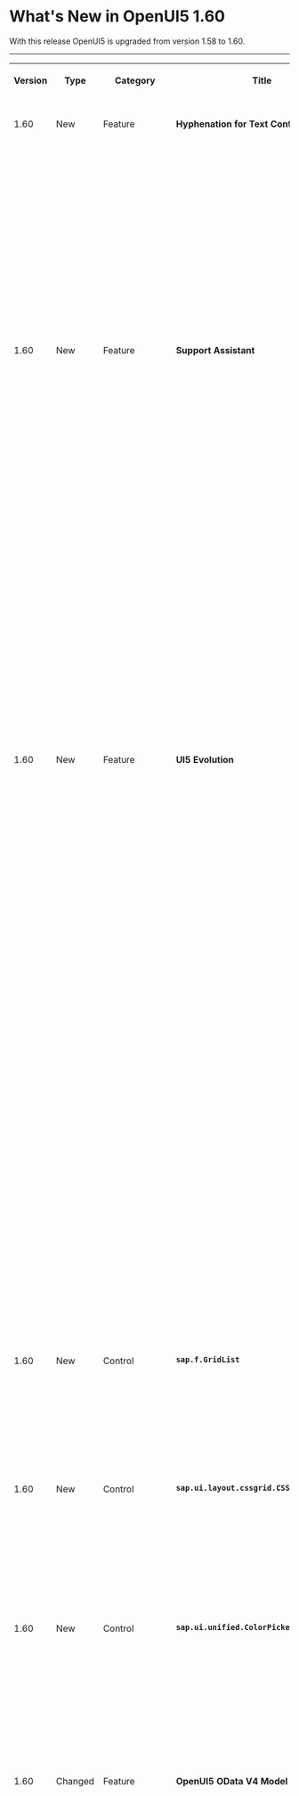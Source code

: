 <!-- loio5a0e1f79c4cf4772a177310e7a9c7ba0 -->

# What's New in OpenUI5 1.60

With this release OpenUI5 is upgraded from version 1.58 to 1.60.

****


<table>
<tr>
<th valign="top">

Version

</th>
<th valign="top">

Type

</th>
<th valign="top">

Category

</th>
<th valign="top">

Title

</th>
<th valign="top">

Description

</th>
<th valign="top">

Action

</th>
<th valign="top">

Available as of

</th>
</tr>
<tr>
<td valign="top">

1.60 

</td>
<td valign="top">

New 

</td>
<td valign="top">

Feature 

</td>
<td valign="top">

**Hyphenation for Text Controls** 

</td>
<td valign="top">

**Hyphenation for Text Controls**

OpenUI5 now allows you to hyphenate words in multiline texts when controls are in wrapping mode. You can enable hyphenation through the `wrappingType` property for the `sap.m.Text`, `sap.m.Title`, and `sap.m.Label` text controls, or you can use the API of the The hyphenation feature uses third-party and browser-native tools. We are not responsible for any inconsistencies or incorrect grammar. Also, the variety of supported languages is outside the scope of our control and may be subject to future changes.`sap.ui.core.hyphenation.Hyphenation` class directly.

![](images/loio8a74466e5393433c856234e3a40f126a_HiRes.png)

> ### Caution:  

For more information, see [Hyphenation for Text Controls](../08_More_About_Controls/hyphenation-for-text-controls-6322164.md), the [Sample](https://ui5.sap.com/#/sample/sap.ui.core.sample.HyphenationAPI/preview), and the *API Reference* for [`sap.m.Text`](https://ui5.sap.com/#/api/sap.m.Text), [`sap.m.Title`](https://ui5.sap.com/#/api/sap.m.Title), [`sap.m.Label`](https://ui5.sap.com/#/api/sap.m.Label), and [`sap.ui.core.hyphenation.Hyphenation`](https://ui5.sap.com/#/api/sap.ui.core.hyphenation.Hyphenation)..

<sub>New•Feature•Info Only•1.60</sub>

</td>
<td valign="top">

Info Only

</td>
<td valign="top">

2018-11-15

</td>
</tr>
<tr>
<td valign="top">

1.60 

</td>
<td valign="top">

New 

</td>
<td valign="top">

Feature 

</td>
<td valign="top">

**Support Assistant** 

</td>
<td valign="top">

**Support Assistant**

**System Presets**

In addition to the custom rule presets that users can create, we've introduced system-defined presets. They constitute a selection of rules related within the context of a certain scenario, functional area, or other aspects of the application UI that can be checked using support rules. System presets are part of the Support Assistant code and appear by default for all users. They cannot be deleted but can be modified and exported as regular presets.

The first system preset we've introduced is for accessibility-related rules.

![](images/loioae05ff406b4e4fcc83d01eaf896e7ae4_HiRes.png)

For more information, see [Rules Management](../04_Essentials/rules-management-3fc864a.md).

**Rule Presets in the Analysis Report**

The Analysis Report now includes information about the rule preset used during the analysis. This information is also available in the downloadable HTML report and in all JSON formats that the API supports, through `jQuery.sap.support.getAnalysisHistory()` and `jQuery.sap.support.getFormattedAnalysisHistory()`.

We have also improved the design of the report itself.

![](images/loiod44c5ac7009b49d49441abb28ddf93c9_HiRes.png)

For more information, see [Analysis Report](../04_Essentials/analysis-report-29bcdec.md).

**Support Assistant API**

The `jQuery.sap.support.analyze` method of the Support Assistant API can now accept a rule preset and use it to run an analysis as an alternative to manually listed rule selection. For more information, see [Support Assistant API](../04_Essentials/support-assistant-api-a34eb58.md).

<sub>New•Feature•Info Only•1.60</sub>

</td>
<td valign="top">

Info Only 

</td>
<td valign="top">

2018-11-15

</td>
</tr>
<tr>
<td valign="top">

1.60 

</td>
<td valign="top">

New 

</td>
<td valign="top">

Feature 

</td>
<td valign="top">

**UI5 Evolution** 

</td>
<td valign="top">

**UI5 Evolution**

UI5 evolutionThe hyphenation feature uses third-party and browser-native represents fundamental improvements that have been introduced into the framework in an ongoing effort to advance OpenUI5, so that it allows applications to run faster and code to become more modular. By embracing web standards and emerging technologies, OpenUI5 continues to be a future-proof, enterprise-proven solution. These innovations are provided in a largely compatible way, encouraging developers to actively support and leverage the new capabilities.

**Modular Core**

Existing modules in the modular core have been reworked to follow the AMD-like \(asynchronous module definition\) syntax of OpenUI5, which ensures that modules and their dependencies can be loaded and evaluated asynchronously. The Asynchronous Module Definition \(AMD\) specifies a mechanism for defining modules so that the module and its dependencies can be loaded asynchronously. It allows you to avoid accessing modules via global variables and enforces a strict dependency declaration. The documentation has been enhanced accordingly and also made more prominent.For more information, see [Modules and Dependencies](../04_Essentials/modules-and-dependencies-91f23a7.md).

The core part of the framework has improved its modular structure by leveraging OpenUI5's AMD-like features such as [sap.ui.define](https://ui5.sap.com/#/api/sap.ui/methods/sap.ui.define) and [sap.ui.require](https://ui5.sap.com/#/api/sap.ui/methods/sap.ui.require). Already starting with 1.58, the former `jQuery.sap` modules were replaced by new, more granular modules. The new modules are separated either into a regular browser-dependent "UI" layer or into a "base" layer that is independent from the browser-native API and the DOM.For more information, see [Adapting to the Modularization of the Core](../04_Essentials/adapting-to-the-modularization-of-the-core-b8fdf0c.md).

Several mechanisms have been introduced to allow existing applications to continue to run without changes. Nevertheless, all OpenUI5 projects should start to migrate their code and leverage the new core modules to get rid of the deprecated modules and benefit from current or upcoming improvements, especially towards the AMD-like syntax of OpenUI5.

A comprehensive overview shows how you can replace legacy `jQuery.sap` modules and `jQuery` extensions with new modules or native browser APIs. For more information, see [Replacement of Deprecated jQuery APIs](../04_Essentials/replacement-of-deprecated-jquery-apis-a075ed8.md). The Support Assistant also comes with new rules to help identify legacy code, and best practices for module definition and asynchronous loading are also provided.For more information, see [Best Practices for Loading Modules](../04_Essentials/best-practices-for-loading-modules-00737d6.md).

**Asynchronous API**

In order to benefit from asynchronous behavior and to avoid synchronous requests \(as browsers start to deprecate sync XHR\), future-proof OpenUI5 code should use asynchronous APIs. One important step to get there with your existing code is to replace synchronous factory functions, such as global functions in the `sap.ui` namespace, with asynchronous alternatives. Many asynchronous factories are now available via a consistent and elegant API. The documentation provides examples of former sync factories and their preferred async alternatives.For more information, see [Deprecated Factories Replacement](../04_Essentials/deprecated-factories-replacement-491bd9c.md).

<sub>New•Feature•Info Only•1.60</sub>

</td>
<td valign="top">

Info Only 

</td>
<td valign="top">

2018-11-15

</td>
</tr>
<tr>
<td valign="top">

1.60 

</td>
<td valign="top">

New 

</td>
<td valign="top">

Control 

</td>
<td valign="top">

**`sap.f.GridList`** 

</td>
<td valign="top">

**`sap.f.GridList`**

A list-based control with grid layout capabilities. It is based on the `sap.m.ListBase` control, and it adds flexibility to configure different grid layouts. The layout used is based on the CSS display grid, and the control has a default configuration.

![](images/loioc43df4c27715425ba98a7a7a40e71fd4_HiRes.png)

For more information, see [Grid Controls](../08_More_About_Controls/grid-controls-32d4b9c.md), the [API Reference](https://ui5.sap.com/#/api/sap.f.GridList), and the [Samples](https://ui5.sap.com/#/entity/sap.f.GridList)..

<sub>New•Control•Info Only•1.60</sub>

</td>
<td valign="top">

Info Only 

</td>
<td valign="top">

2018-11-15

</td>
</tr>
<tr>
<td valign="top">

1.60 

</td>
<td valign="top">

New 

</td>
<td valign="top">

Control 

</td>
<td valign="top">

**`sap.ui.layout.cssgrid.CSSGrid`** 

</td>
<td valign="top">

**`sap.ui.layout.cssgrid.CSSGrid`**

`sap.m.FlexBox` which is the one-dimensional alternative for layouting. A layout control, used to create full-page layouts or user interface elements. It is a two-dimensional layout based on the browser-native CSS display grid that handles both columns and rows. The control can be used together with

![](images/loio2bdf9f5e96f44a2aa2bd626c9cabcbff_HiRes.png)

For more information, see [Grid Controls](../08_More_About_Controls/grid-controls-32d4b9c.md), the [API Reference](https://ui5.sap.com/#/api/sap.ui.layout.cssgrid.CSSGrid), and the [Samples](https://ui5.sap.com/#/entity/sap.ui.layout.cssgrid.CSSGrid)..

<sub>New•Control•Info Only•1.60</sub>

</td>
<td valign="top">

Info Only 

</td>
<td valign="top">

2018-11-15

</td>
</tr>
<tr>
<td valign="top">

1.60 

</td>
<td valign="top">

New 

</td>
<td valign="top">

Control 

</td>
<td valign="top">

**`sap.ui.unified.ColorPickerPopover`** 

</td>
<td valign="top">

**`sap.ui.unified.ColorPickerPopover`**

A wrapper around the `sap.ui.unified.ColorPicker`A control that allows it to be displayed as a popover or a dialog depending on the device. The `ColorPickerPopover` has the same properties as the `ColorPicker` control but it has two additional methods - `openBy` and `close` to control the popover. Another difference between the new control and the `ColorPicker` control is that there is no `liveChange` event, and the `change` event is fired only when the *Submit* button is pressed. For more information, see the [API Reference](https://ui5.sap.com/#/api/sap.ui.unified.ColorPickerPopover) and the [Sample](https://ui5.sap.com/#/sample/sap.ui.unified.sample.ColorPickerPopover/preview).

![](images/loioc983fe12e5f2461a9ca0f608d9e03415_LowRes.png)

<sub>New•Control•Info Only•1.60</sub>

</td>
<td valign="top">

Info Only 

</td>
<td valign="top">

2018-11-15

</td>
</tr>
<tr>
<td valign="top">

1.60 

</td>
<td valign="top">

Changed 

</td>
<td valign="top">

Feature 

</td>
<td valign="top">

**OpenUI5 OData V4 Model** 

</td>
<td valign="top">

**OpenUI5 OData V4 Model**

The new version of the OpenUI5 OData V4 model introduces the following features:

-   Batch requests with `create`, `update`, and `delete` change operations for the same group ID are no longer sent in parallel. The next batch request waits for the previous request to return.

-   The path of a transient context changes to the key predicate path when the new entity is successfully submitted. The key predicate path can be used for binding the entity elsewhere.

-   If the same entity is returned by the operation, the binding parameter of a bound operation is automatically updated.

-   V4 Analytics: We now support grand total calculation without visual grouping.

-   We now support the `ValueList` annotation in addition to the `ValueListMapping` annotation.

-   `sap.ui.model.odata.v4.ODataListBinding#create`:

    -   When calling `sap.ui.model.odata.v4.ODataListBinding#create`, you no longer have to specify all properties that are used in the binding. If available, the binding provides the default values. If no default values are available, the binding provides null.

    -   The new parameter `bSkipRefresh` suppresses the refresh after the POST request.


-   We have introduced the new binding parameter `$$patchWithoutSideEffects` for context bindings, to avoid updating the UI with the data response of a PATCH request.


> ### Restriction:  
> Due to the limited feature scope of this version of the OpenUI5 OData V4 model, check that all required features are in place before developing applications. Check the detailed documentation of the features, as certain parts of a feature may be missing. While we aim to be compatible with existing controls, some controls might not work due to small incompatibilities compared to `sap.ui.model.odata.(v2.)ODataModel`, or due to missing features in the model \(such as tree binding\). This also applies to controls such as `TreeTable` and `AnalyticalTable`, which are not supported together with the OpenUI5 OData V4 model. The interface for applications has been changed for easier and more efficient use of the model. For a summary of these changes, see [Changes Compared to OData V2 Model](../04_Essentials/changes-compared-to-odata-v2-model-abd4d7c.md).

For more information, see [OData V4 Model](../04_Essentials/odata-v4-model-5de13cf.md), the [API Reference](https://ui5.sap.com/#/api/sap.ui.model.odata.v4), and the [Samples](https://ui5.sap.com/#/entity/sap.ui.model.odata.v4.ODataModel).

<sub>Changed•Feature•Info Only•1.60</sub>

</td>
<td valign="top">

Info Only 

</td>
<td valign="top">

2018-11-15

</td>
</tr>
<tr>
<td valign="top">

1.60 

</td>
<td valign="top">

Changed 

</td>
<td valign="top">

Feature 

</td>
<td valign="top">

**Aggregation Forwarding for Composite Controls** 

</td>
<td valign="top">

**Aggregation Forwarding for Composite Controls**

Aggregation forwarding for composite controls now offers the following options:

-   Child controls in a public, forwarded aggregation are now automatically cloned by the framework together with the composite control.

-   You can now define forwarding from a single \(to-1\) to a multiple aggregation \(to-n\).

-   A control that has been forwarded will always have the same models as the ones available at the original location **before** the forwarding.

    For example, a model that a composite control developer sets on an inner control is not propagated to the child controls of this inner control if they have been moved there by aggregation forwarding. Instead, the models available at the original location of these child controls will be propagated to them.


For more information, see [Aggregation Forwarding](../07_Developing_Controls/aggregation-forwarding-64a5e17.md).

<sub>Changed•Feature•Info Only•1.60</sub>

</td>
<td valign="top">

Info Only 

</td>
<td valign="top">

2018-11-15

</td>
</tr>
<tr>
<td valign="top">

1.60 

</td>
<td valign="top">

Changed 

</td>
<td valign="top">

Feature 

</td>
<td valign="top">

**Drag and Drop** 

</td>
<td valign="top">

Feature

Drag and drop is no longer experimental with this version.

> ### Note:  
> If you want to use drag and drop for a control, the control must allow drag and drop \(per definition in the metadata\), and you have to make the required settings in the relevant aggregation.

For more information, see [Drag and Drop](../04_Essentials/drag-and-drop-3ddb6cd.md), the [API Reference: `dragDropConfig` aggregation](https://ui5.sap.com/#/api/sap.ui.core.Element/aggregations), and the [API Reference: `sap.m.ListBase`](https://ui5.sap.com/#/api/sap.m.ListBase) \(control that allows drag and drop\)..

<sub>Changed•Feature•Info Only•1.60</sub>

</td>
<td valign="top">

Info Only 

</td>
<td valign="top">

2018-11-15

</td>
</tr>
<tr>
<td valign="top">

1.60 

</td>
<td valign="top">

Changed 

</td>
<td valign="top">

Control 

</td>
<td valign="top">

**`sap.f.FlexibleColumnLayout`** 

</td>
<td valign="top">

**`sap.f.FlexibleColumnLayout`**

A new sample now shows the control as an app with routing that displays different pages in the initial column. The first page is only displayed in `OneColumn` layout type. For more information, see the [Sample](https://ui5.sap.com/#/sample/sap.f.sample.FlexibleColumnLayoutWithFullscreenPage/preview).

<sub>Changed•Control•Info Only•1.60</sub>

</td>
<td valign="top">

Info Only 

</td>
<td valign="top">

2018-11-15

</td>
</tr>
<tr>
<td valign="top">

1.60 

</td>
<td valign="top">

Changed 

</td>
<td valign="top">

Control 

</td>
<td valign="top">

`sap.m.Image` 

</td>
<td valign="top">

`sap.m.Image`

To optimize app performance, we changed the default value of the `densityAware` property to `false`. App developers should enable this property only if the app provides the corresponding image versions for high-density devices.For more information, see the [API Reference](https://ui5.sap.com/#/api/sap.m.Image/controlProperties).

<sub>Changed•Control•Info Only•1.60</sub>

</td>
<td valign="top">

Info Only 

</td>
<td valign="top">

2018-11-15

</td>
</tr>
<tr>
<td valign="top">

1.60 

</td>
<td valign="top">

Changed 

</td>
<td valign="top">

Control 

</td>
<td valign="top">

**`sap.m.MessageView`/`sap.m.MessagePopover`** 

</td>
<td valign="top">

**`sap.m.MessageView`/`sap.m.MessagePopover`**

A keyboard accelerator for the [Alt\] + [Enter\]  event has been added. Now, when the focus is on *item* with the `activeTitle` property set to `true`, and when the [Alt\] + [Enter\]  is triggered, the `activeTitlePress` callback is fired. Screen reader support was also improved. Information that the defined keyboard accelerators can be used for easier navigation has been provided to its users.

<sub>Changed•Control•Info Only•1.60</sub>

</td>
<td valign="top">

Info Only 

</td>
<td valign="top">

2018-11-15

</td>
</tr>
<tr>
<td valign="top">

1.60 

</td>
<td valign="top">

Changed 

</td>
<td valign="top">

Control 

</td>
<td valign="top">

**`sap.m.MultiComboBox`** 

</td>
<td valign="top">

**`sap.m.MultiComboBox`**

-   We have implemented a dropdown list with a two-column layout. You can now use the `MultiComboBox` with a two-column layout to display additional information for your options. To enable this feature, you need to set the `showSecondaryValues` property to `true`. This feature was initially available only for the `ComboBox` and has now been enabled for the `MultiComboBox` as well. This property indicates whether the text values of the `additionalText` property of a `sap.ui.core.ListItem` are shown.For more information, see the [Sample](https://ui5.sap.com/#/sample/sap.m.sample.MultiComboBoxTwoColumnsLayout/preview).

-   We have introduced grouping in the suggestion list of `sap.m.MultiComboBox`. This feature allows you to easily group items by common characteristics and to display a header describing the characteristics for each group. If data binding is used, grouping is defined on the `Sorter` in data binding. Alternatively, a group header could be added programmatically, as an instance of `sap.ui.core.SeparatorItem` with `key` and/or `text` properties, by adding it to the `items` aggregation of the `sap.m.MultiComboBox` control.For more information, see the [Sample](https://sdk.openui5.org/#/sample/sap.m.sample.MultiComboBoxGrouping/preview).


<sub>Changed•Control•Info Only•1.60</sub>

</td>
<td valign="top">

Info Only 

</td>
<td valign="top">

2018-11-15

</td>
</tr>
<tr>
<td valign="top">

1.60 

</td>
<td valign="top">

Changed 

</td>
<td valign="top">

Control 

</td>
<td valign="top">

**`sap.m.Page`** 

</td>
<td valign="top">

**`sap.m.Page`**

We have made `sap.m.Page` a droppable area.

<sub>Changed•Control•Info Only•1.60</sub>

</td>
<td valign="top">

Info Only 

</td>
<td valign="top">

2018-11-15

</td>
</tr>
<tr>
<td valign="top">

1.60 

</td>
<td valign="top">

Changed 

</td>
<td valign="top">

Control 

</td>
<td valign="top">

**`sap.m.PlanningCalendar`** 

</td>
<td valign="top">

**`sap.m.PlanningCalendar`**

The `stickyHeader` property is no longer experimental.For more information, see the [API Reference](https://ui5.sap.com/#/api/sap.m.PlanningCalendar).

<sub>Changed•Control•Info Only•1.60</sub>

</td>
<td valign="top">

Info Only 

</td>
<td valign="top">

2018-11-15

</td>
</tr>
<tr>
<td valign="top">

1.60 

</td>
<td valign="top">

Changed 

</td>
<td valign="top">

Control 

</td>
<td valign="top">

**`sap.m.SearchField`** 

</td>
<td valign="top">

**`sap.m.SearchField`**

The live search function of the control was originally designed to trigger a backend call after each keystroke to retrieve partially-matching suggestions. Now, we have introduced a default delay of 400 ms before sending the searched data to the backend, to ensure better performance and optimal user experience. For more information, see the [Sample](https://ui5.sap.com/#/sample/sap.m.sample.SearchFieldSuggestions/preview).

<sub>Changed•Control•Info Only•1.60</sub>

</td>
<td valign="top">

Info Only 

</td>
<td valign="top">

2018-11-15

</td>
</tr>
<tr>
<td valign="top">

1.60 

</td>
<td valign="top">

Changed 

</td>
<td valign="top">

Control 

</td>
<td valign="top">

**`sap.m.table`** 

</td>
<td valign="top">

**`sap.m.table`**

-   The `contextualWidth` property is now available in the responsive table which allows you to control the popin behavior based on the size of a container rather than a whole page. For more information, see the [API Reference](https://ui5.sap.com/#/api/sap.m.Table/controlProperties) for the `contextualWidth` property and the [`ContextualWidthDynamic` Sample](https://ui5.sap.com/#/sample/sap.m.sample.TableContextualWidthDynamic/preview) as well as the [`ContextualWidthStatic` Sample](https://ui5.sap.com/#/sample/sap.m.sample.TableContextualWidthStatic/preview).

-   The `paste` event has been added to the responsive table. For more information, see the [API Reference](https://ui5.sap.com/#/api/sap.m.Table/events/paste) and the [Sample](https://ui5.sap.com/#/sample/sap.m.sample.TableEditable/preview).

<sub>Changed•Control•Info Only•1.60</sub>

</td>
<td valign="top">

Info Only 

</td>
<td valign="top">

2018-11-15

</td>
</tr>
<tr>
<td valign="top">

1.60 

</td>
<td valign="top">

Changed 

</td>
<td valign="top">

Control 

</td>
<td valign="top">

**`sap.m.UploadCollection`** 

</td>
<td valign="top">

**`sap.m.UploadCollection`**

The control's functionality has been unified, so the behavior is now more consistent, regardless of whether the `instantUpload` mode is enabled. With the new `beforeUploadTermination` event, you can adjust the control’s behavior when the file upload is terminated by the user before completion. If the default upload behavior is not applicable to your app, you can now also implement custom upload logic using the `CollectionUploader` class.For more information, see the [API Reference](https://ui5.sap.com/#/api/sap.m.UploadCollection).

<sub>Changed•Control•Info Only•1.60</sub>

</td>
<td valign="top">

Info Only 

</td>
<td valign="top">

2018-11-15

</td>
</tr>
<tr>
<td valign="top">

1.60 

</td>
<td valign="top">

Changed 

</td>
<td valign="top">

Control 

</td>
<td valign="top">

**`sap.m.ViewSettingsDialog`** 

</td>
<td valign="top">

**`sap.m.ViewSettingsDialog`**

Several visual improvements were implemented - the *OK* button is now displayed as emphasized and there is a better visual separation of the items displayed in the *Sort By*, *Filter By* and *Group By* tabs.For more information, see the [Sample](https://ui5.sap.com/#/sample/sap.m.sample.ViewSettingsDialog/preview).

<sub>Changed•Control•Info Only•1.60</sub>

</td>
<td valign="top">

Info Only 

</td>
<td valign="top">

2018-11-15

</td>
</tr>
<tr>
<td valign="top">

1.60 

</td>
<td valign="top">

Changed 

</td>
<td valign="top">

Control 

</td>
<td valign="top">

**`sap.ui.core.AccessibleLandmarkRole`** 

</td>
<td valign="top">

**`sap.ui.core.AccessibleLandmarkRole`**

We have extended the `AccessibleLandmarkRole` enumeration with the roles Form and ContentInfo. These accessible landmarks could be applied to the container elements of `sap.m.Page`. For more information, see the [API Reference](https://ui5.sap.com/#/api/sap.ui.core.AccessibleLandmarkRole).

<sub>Changed•Control•Info Only•1.60</sub>

</td>
<td valign="top">

Info Only 

</td>
<td valign="top">

2018-11-15

</td>
</tr>
<tr>
<td valign="top">

1.60 

</td>
<td valign="top">

Changed 

</td>
<td valign="top">

Control 

</td>
<td valign="top">

**`sap.ui.core.ValueState`** 

</td>
<td valign="top">

**`sap.ui.core.ValueState`**

We have introduced `sap.ui.core.ValueState.Information` as a new semantic color value to the `ValueState` enumeration. For more information, see the [API Reference](https://ui5.sap.com/#/api/sap.ui.core.ValueState) and the [Sample](https://ui5.sap.com/#/sample/sap.m.sample.InputValueState/preview).

<sub>Changed•Control•Info Only•1.60</sub>

</td>
<td valign="top">

Info Only 

</td>
<td valign="top">

2018-11-15

</td>
</tr>
<tr>
<td valign="top">

1.60 

</td>
<td valign="top">

Changed 

</td>
<td valign="top">

Control 

</td>
<td valign="top">

**`sap.ui.table`** 

</td>
<td valign="top">

**`sap.ui.table`**

The `paste` event has been added to the grid table. For more information, see the [API Reference](https://ui5.sap.com/#/api/sap.ui.table.Table/events/paste) and the [Sample](https://ui5.sap.com/#/sample/sap.ui.table.sample.Basic/preview).

<sub>Changed•Control•Info Only•1.60</sub>

</td>
<td valign="top">

Info Only 

</td>
<td valign="top">

2018-11-15

</td>
</tr>
<tr>
<td valign="top">

1.60 

</td>
<td valign="top">

Changed 

</td>
<td valign="top">

Control 

</td>
<td valign="top">

**`sap.ui.unified.Calendar`** 

</td>
<td valign="top">

**`sap.ui.unified.Calendar`**

-   **Week selection**: Users can now select/deselect all the days in a given week at once by choosing the week number or by pressing [SHIFT\] + [SPACE\]  on any day of the week.

-   **Range selection**: We introduced two more shortcuts - [SHIFT\] + [ENTER\]  and [SHIFT\] + [Left Mouse Button\] . Both of them select/deselect all days between the two selected dates.


For more information, see the [Sample](https://ui5.sap.com/#/sample/sap.ui.unified.sample.CalendarMultipleDaySelection/preview).

<sub>Changed•Control•Info Only•1.60</sub>

</td>
<td valign="top">

Info Only 

</td>
<td valign="top">

2018-11-15

</td>
</tr>
<tr>
<td valign="top">

1.60 

</td>
<td valign="top">

Changed 

</td>
<td valign="top">

Control 

</td>
<td valign="top">

**`sap.uxap.ObjectPageLayout`** 

</td>
<td valign="top">

**`sap.uxap.ObjectPageLayout`**

With the new `sapUxAPObjectPageSubSectionAlignContent` CSS class, you can now vertically align the content of the header with the content of the subsection. When using `sap.ui.layout.form.Form`, `sap.m.Panel`, `sap.m.Table`, and `sap.m.List` in the subsection content area of the `ObjectPageLayout`, if the content is not already aligned, you need to adjust the left text offset to achieve the vertical alignment. To do this, apply the `sapUxAPObjectPageSubSectionAlignContent` CSS class to them and set their `width` property to `auto` \(if not set by default\).

```xml
<Panel class="sapUxAPObjectPageSubSectionAlignContent" width="auto"></Panel>
```

For more information, see the [API Reference](https://ui5.sap.com/#/api/sap.uxap.ObjectPageSubSection/aggregations) and the [Sample](https://ui5.sap.com/#/sample/sap.uxap.sample.ObjectPageLazyLoadingWithoutBlocks/preview).

<sub>Changed•Control•Info Only•1.60</sub>

</td>
<td valign="top">

Info Only 

</td>
<td valign="top">

2018-11-15

</td>
</tr>
<tr>
<td valign="top">

1.60 

</td>
<td valign="top">

Changed 

</td>
<td valign="top">

User Documentation 

</td>
<td valign="top">

**Accessibility Improvements in Demo Apps and in the Walkthrough Tutorial** 

</td>
<td valign="top">

**Accessibility Improvements in Demo Apps and in the Walkthrough Tutorial**

We have improved the accessibility of our demo apps. In addition, we have updated our *Walkthrough* tutorial and added a new step. Developers can improve the accessibility of their Walkthrough app by adding ARIA elements \(landmarks\). For more information, see [Step 37: Accessibility](../03_Get-Started/step-37-accessibility-ff7cab1.md).

<sub>Changed•User Documentation•Info Only•1.60</sub>

</td>
<td valign="top">

Info Only 

</td>
<td valign="top">

2018-11-15

</td>
</tr>
</table>

**Parent topic:**[Previous Versions](previous-versions-6660a59.md "")

**Related Information**  


[What's New in OpenUI5 1.136](what-s-new-in-openui5-1-136-a82754d.md "With this release OpenUI5 is upgraded from version 1.135 to 1.136.")

[What's New in OpenUI5 1.135](what-s-new-in-openui5-1-135-93d7630.md "With this release OpenUI5 is upgraded from version 1.134 to 1.135.")

[What's New in OpenUI5 1.134](what-s-new-in-openui5-1-134-c512d71.md "With this release OpenUI5 is upgraded from version 1.133 to 1.134.")

[What's New in OpenUI5 1.133](what-s-new-in-openui5-1-133-86d7605.md "With this release OpenUI5 is upgraded from version 1.132 to 1.133.")

[What's New in OpenUI5 1.132](what-s-new-in-openui5-1-132-bd2e61f.md "With this release OpenUI5 is upgraded from version 1.131 to 1.132.")

[What's New in OpenUI5 1.131](what-s-new-in-openui5-1-131-7d24d94.md "With this release OpenUI5 is upgraded from version 1.130 to 1.131.")

[What's New in OpenUI5 1.130](what-s-new-in-openui5-1-130-85609d4.md "With this release OpenUI5 is upgraded from version 1.129 to 1.130.")

[What's New in OpenUI5 1.129](what-s-new-in-openui5-1-129-d22b8af.md "With this release OpenUI5 is upgraded from version 1.128 to 1.129.")

[What's New in OpenUI5 1.128](what-s-new-in-openui5-1-128-1f76220.md "With this release OpenUI5 is upgraded from version 1.127 to 1.128.")

[What's New in OpenUI5 1.127](what-s-new-in-openui5-1-127-e5e1317.md "With this release OpenUI5 is upgraded from version 1.126 to 1.127.")

[What's New in OpenUI5 1.126](what-s-new-in-openui5-1-126-1d98116.md "With this release OpenUI5 is upgraded from version 1.125 to 1.126.")

[What's New in OpenUI5 1.125](what-s-new-in-openui5-1-125-9d87044.md "With this release OpenUI5 is upgraded from version 1.124 to 1.125.")

[What's New in OpenUI5 1.124](what-s-new-in-openui5-1-124-7f77c3f.md "With this release OpenUI5 is upgraded from version 1.123 to 1.124.")

[What's New in OpenUI5 1.123](what-s-new-in-openui5-1-123-9d00ac7.md "With this release OpenUI5 is upgraded from version 1.122 to 1.123.")

[What's New in OpenUI5 1.122](what-s-new-in-openui5-1-122-5d078da.md "With this release OpenUI5 is upgraded from version 1.121 to 1.122.")

[What's New in OpenUI5 1.121](what-s-new-in-openui5-1-121-91a4a2f.md "With this release OpenUI5 is upgraded from version 1.120 to 1.121.")

[What's New in OpenUI5 1.120](what-s-new-in-openui5-1-120-2359b63.md "With this release OpenUI5 is upgraded from version 1.119 to 1.120.")

[What's New in OpenUI5 1.119](what-s-new-in-openui5-1-119-0b1903a.md "With this release OpenUI5 is upgraded from version 1.118 to 1.119.")

[What's New in OpenUI5 1.118](what-s-new-in-openui5-1-118-3eecbde.md "With this release OpenUI5 is upgraded from version 1.117 to 1.118.")

[What's New in OpenUI5 1.117](what-s-new-in-openui5-1-117-029d3b4.md "With this release OpenUI5 is upgraded from version 1.116 to 1.117.")

[What's New in OpenUI5 1.116](what-s-new-in-openui5-1-116-ebd6f34.md "With this release OpenUI5 is upgraded from version 1.115 to 1.116.")

[What's New in OpenUI5 1.115](what-s-new-in-openui5-1-115-409fde8.md "With this release OpenUI5 is upgraded from version 1.114 to 1.115.")

[What's New in OpenUI5 1.114](what-s-new-in-openui5-1-114-890fce1.md "With this release OpenUI5 is upgraded from version 1.113 to 1.114.")

[What's New in OpenUI5 1.113](what-s-new-in-openui5-1-113-a9553fe.md "With this release OpenUI5 is upgraded from version 1.112 to 1.113.")

[What's New in OpenUI5 1.112](what-s-new-in-openui5-1-112-34afc69.md "With this release OpenUI5 is upgraded from version 1.111 to 1.112.")

[What's New in OpenUI5 1.111](what-s-new-in-openui5-1-111-7a67837.md "With this release OpenUI5 is upgraded from version 1.110 to 1.111.")

[What's New in OpenUI5 1.110](what-s-new-in-openui5-1-110-71a855c.md "With this release OpenUI5 is upgraded from version 1.109 to 1.110.")

[What's New in OpenUI5 1.109](what-s-new-in-openui5-1-109-3264bd2.md "With this release OpenUI5 is upgraded from version 1.108 to 1.109.")

[What's New in OpenUI5 1.108](what-s-new-in-openui5-1-108-66e33f0.md "With this release OpenUI5 is upgraded from version 1.107 to 1.108.")

[What's New in OpenUI5 1.107](what-s-new-in-openui5-1-107-d4ff916.md "With this release OpenUI5 is upgraded from version 1.106 to 1.107.")

[What's New in OpenUI5 1.106](what-s-new-in-openui5-1-106-5b497b0.md "With this release OpenUI5 is upgraded from version 1.105 to 1.106.")

[What's New in OpenUI5 1.105](what-s-new-in-openui5-1-105-4d6c00e.md "With this release OpenUI5 is upgraded from version 1.104 to 1.105.")

[What's New in OpenUI5 1.104](what-s-new-in-openui5-1-104-69e567c.md "With this release OpenUI5 is upgraded from version 1.103 to 1.104.")

[What's New in OpenUI5 1.103](what-s-new-in-openui5-1-103-0e98c76.md "With this release OpenUI5 is upgraded from version 1.102 to 1.103.")

[What's New in OpenUI5 1.102](what-s-new-in-openui5-1-102-f038c99.md "With this release OpenUI5 is upgraded from version 1.101 to 1.102.")

[What's New in OpenUI5 1.101](what-s-new-in-openui5-1-101-7733b00.md "With this release OpenUI5 is upgraded from version 1.100 to 1.101.")

[What's New in OpenUI5 1.100](what-s-new-in-openui5-1-100-27dec1d.md "With this release OpenUI5 is upgraded from version 1.99 to 1.100.")

[What's New in OpenUI5 1.99](what-s-new-in-openui5-1-99-4f35848.md "With this release OpenUI5 is upgraded from version 1.98 to 1.99.")

[What's New in OpenUI5 1.98](what-s-new-in-openui5-1-98-d9f16f2.md "With this release OpenUI5 is upgraded from version 1.97 to 1.98.")

[What's New in OpenUI5 1.97](what-s-new-in-openui5-1-97-fa0e282.md "With this release OpenUI5 is upgraded from version 1.96 to 1.97.")

[What's New in OpenUI5 1.96](what-s-new-in-openui5-1-96-7a9269f.md "With this release OpenUI5 is upgraded from version 1.95 to 1.96.")

[What's New in OpenUI5 1.95](what-s-new-in-openui5-1-95-a1aea67.md "With this release OpenUI5 is upgraded from version 1.94 to 1.95.")

[What's New in OpenUI5 1.94](what-s-new-in-openui5-1-94-c40f1e6.md "With this release OpenUI5 is upgraded from version 1.93 to 1.94.")

[What's New in OpenUI5 1.93](what-s-new-in-openui5-1-93-f273340.md "With this release OpenUI5 is upgraded from version 1.92 to 1.93.")

[What's New in OpenUI5 1.92](what-s-new-in-openui5-1-92-1ef345d.md "With this release OpenUI5 is upgraded from version 1.91 to 1.92.")

[What's New in OpenUI5 1.91](what-s-new-in-openui5-1-91-0a2bd79.md "With this release OpenUI5 is upgraded from version 1.90 to 1.91.")

[What's New in OpenUI5 1.90](what-s-new-in-openui5-1-90-91c10c2.md "With this release OpenUI5 is upgraded from version 1.89 to 1.90.")

[What's New in OpenUI5 1.89](what-s-new-in-openui5-1-89-e56cddc.md "With this release OpenUI5 is upgraded from version 1.88 to 1.89.")

[What's New in OpenUI5 1.88](what-s-new-in-openui5-1-88-e15a206.md "With this release OpenUI5 is upgraded from version 1.87 to 1.88.")

[What's New in OpenUI5 1.87](what-s-new-in-openui5-1-87-b506da7.md "With this release OpenUI5 is upgraded from version 1.86 to 1.87.")

[What's New in OpenUI5 1.86](what-s-new-in-openui5-1-86-4c1c959.md "With this release OpenUI5 is upgraded from version 1.85 to 1.86.")

[What's New in OpenUI5 1.85](what-s-new-in-openui5-1-85-1d18eb5.md "With this release OpenUI5 is upgraded from version 1.84 to 1.85.")

[What's New in OpenUI5 1.84](what-s-new-in-openui5-1-84-dc76640.md "With this release OpenUI5 is upgraded from version 1.82 to 1.84.")

[What's New in OpenUI5 1.82](what-s-new-in-openui5-1-82-3a8dd13.md "With this release OpenUI5 is upgraded from version 1.81 to 1.82.")

[What's New in OpenUI5 1.81](what-s-new-in-openui5-1-81-f5e2a21.md "With this release OpenUI5 is upgraded from version 1.80 to 1.81.")

[What's New in OpenUI5 1.80](what-s-new-in-openui5-1-80-8cee506.md "With this release OpenUI5 is upgraded from version 1.79 to 1.80.")

[What's New in OpenUI5 1.79](what-s-new-in-openui5-1-79-99c4cdc.md "With this release OpenUI5 is upgraded from version 1.78 to 1.79.")

[What's New in OpenUI5 1.78](what-s-new-in-openui5-1-78-f09b63e.md "With this release OpenUI5 is upgraded from version 1.77 to 1.78.")

[What's New in OpenUI5 1.77](what-s-new-in-openui5-1-77-c46b439.md "With this release OpenUI5 is upgraded from version 1.76 to 1.77.")

[What's New in OpenUI5 1.76](what-s-new-in-openui5-1-76-aad03b5.md "With this release OpenUI5 is upgraded from version 1.75 to 1.76.")

[What's New in OpenUI5 1.75](what-s-new-in-openui5-1-75-5cbb62d.md "With this release OpenUI5 is upgraded from version 1.74 to 1.75.")

[What's New in OpenUI5 1.74](what-s-new-in-openui5-1-74-c22208a.md "With this release OpenUI5 is upgraded from version 1.73 to 1.74.")

[What's New in OpenUI5 1.73](what-s-new-in-openui5-1-73-231dd13.md "With this release OpenUI5 is upgraded from version 1.72 to 1.73.")

[What's New in OpenUI5 1.72](what-s-new-in-openui5-1-72-521cad9.md "With this release OpenUI5 is upgraded from version 1.71 to 1.72.")

[What's New in OpenUI5 1.71](what-s-new-in-openui5-1-71-a93a6a3.md "With this release OpenUI5 is upgraded from version 1.70 to 1.71.")

[What's New in OpenUI5 1.70](what-s-new-in-openui5-1-70-f073d69.md "With this release OpenUI5 is upgraded from version 1.69 to 1.70.")

[What's New in OpenUI5 1.69](what-s-new-in-openui5-1-69-89a18bd.md "With this release OpenUI5 is upgraded from version 1.68 to 1.69.")

[What's New in OpenUI5 1.68](what-s-new-in-openui5-1-68-f94bf93.md "With this release OpenUI5 is upgraded from version 1.67 to 1.68.")

[What's New in OpenUI5 1.67](what-s-new-in-openui5-1-67-a6b1472.md "With this release OpenUI5 is upgraded from version 1.66 to 1.67.")

[What's New in OpenUI5 1.66](what-s-new-in-openui5-1-66-c9896e9.md "With this release OpenUI5 is upgraded from version 1.65 to 1.66.")

[What's New in OpenUI5 1.65](what-s-new-in-openui5-1-65-0f5acfd.md "With this release OpenUI5 is upgraded from version 1.64 to 1.65.")

[What's New in OpenUI5 1.64](what-s-new-in-openui5-1-64-0e30822.md "With this release OpenUI5 is upgraded from version 1.63 to 1.64.")

[What's New in OpenUI5 1.63](what-s-new-in-openui5-1-63-e8d9da7.md "With this release OpenUI5 is upgraded from version 1.62 to 1.63.")

[What's New in OpenUI5 1.62](what-s-new-in-openui5-1-62-771f4d5.md "With this release OpenUI5 is upgraded from version 1.61 to 1.62.")

[What's New in OpenUI5 1.61](what-s-new-in-openui5-1-61-d991552.md "With this release OpenUI5 is upgraded from version 1.60 to 1.61.")

[What's New in OpenUI5 1.58](what-s-new-in-openui5-1-58-7c927aa.md "With this release OpenUI5 is upgraded from version 1.56 to 1.58.")

[What's New in OpenUI5 1.56](what-s-new-in-openui5-1-56-108b7fd.md "With this release OpenUI5 is upgraded from version 1.54 to 1.56.")

[What's New in OpenUI5 1.54](what-s-new-in-openui5-1-54-c838330.md "With this release OpenUI5 is upgraded from version 1.52 to 1.54.")

[What's New in OpenUI5 1.52](what-s-new-in-openui5-1-52-849e1b6.md "With this release OpenUI5 is upgraded from version 1.50 to 1.52.")

[What's New in OpenUI5 1.50](what-s-new-in-openui5-1-50-759e9f3.md "With this release OpenUI5 is upgraded from version 1.48 to 1.50.")

[What's New in OpenUI5 1.48](what-s-new-in-openui5-1-48-fa1efac.md "With this release OpenUI5 is upgraded from version 1.46 to 1.48.")

[What's New in OpenUI5 1.46](what-s-new-in-openui5-1-46-6307539.md "With this release OpenUI5 is upgraded from version 1.44 to 1.46.")

[What's New in OpenUI5 1.44](what-s-new-in-openui5-1-44-a0cb7a0.md "With this release OpenUI5 is upgraded from version 1.42 to 1.44.")

[What's New in OpenUI5 1.42](what-s-new-in-openui5-1-42-468b05d.md "With this release OpenUI5 is upgraded from version 1.40 to 1.42.")

[What's New in OpenUI5 1.40](what-s-new-in-openui5-1-40-fbab50e.md "With this release OpenUI5 is upgraded from version 1.38 to 1.40.")

[What's New in OpenUI5 1.38](what-s-new-in-openui5-1-38-f218918.md "With this release OpenUI5 is upgraded from version 1.36 to 1.38.")

